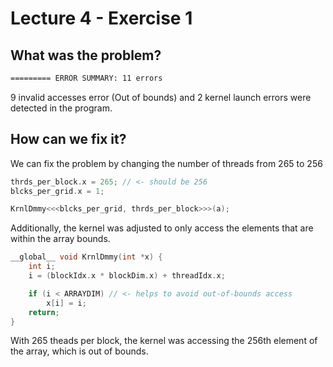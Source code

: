 # Lecture 4 - Exercise 1

## What was the problem?
```bash
========= ERROR SUMMARY: 11 errors
```
9 invalid accesses error (Out of bounds) and 2 kernel launch errors were detected in the program.

## How can we fix it?
We can fix the problem by changing the number of threads from 265 to 256
```c
thrds_per_block.x = 265; // <- should be 256
blcks_per_grid.x = 1;

KrnlDmmy<<<blcks_per_grid, thrds_per_block>>>(a);
```
Additionally, the kernel was adjusted to only access the elements that are within the array bounds.
```c
__global__ void KrnlDmmy(int *x) {
    int i;
    i = (blockIdx.x * blockDim.x) + threadIdx.x;

    if (i < ARRAYDIM) // <- helps to avoid out-of-bounds access
        x[i] = i; 
    return;
}
```
With 265 theads per block, the kernel was accessing the 256th element of the array, which is out of bounds.